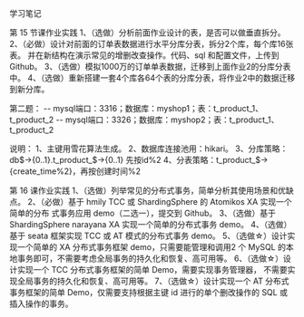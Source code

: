 ﻿学习笔记

第 15 节课作业实践
1、（选做）分析前面作业设计的表，是否可以做垂直拆分。
2、（必做）设计对前面的订单表数据进行水平分库分表，拆分2个库，每个库16张表。
并在新结构在演示常见的增删改查操作。代码、sql 和配置文件，上传到 Github。
3、（选做）模拟1000万的订单单表数据，迁移到上面作业2的分库分表中。
4、（选做）重新搭建一套4个库各64个表的分库分表，将作业2中的数据迁移到新分库。


第二题：
-- mysql端口：3316；数据库：myshop1；表：t_product_1、t_product_2
-- mysql端口：3326；数据库：myshop2；表：t_product_1、t_product_2

说明：
1、主键用雪花算法生成。
2、数据库连接池用：hikari。
3、分库策略：db$->{0..1}.t_product_$->{0..1} 先按id%2
4、分表策略：t_product_$->{create_time%2}，再按创建时间%2




第 16 课作业实践
1、（选做）列举常见的分布式事务，简单分析其使用场景和优缺点。
2、（必做）基于 hmily TCC 或 ShardingSphere 的 Atomikos XA 实现一个简单的分布
式事务应用 demo（二选一），提交到 Github。
3、（选做）基于 ShardingSphere narayana XA 实现一个简单的分布式事务 demo。
4、（选做）基于 seata 框架实现 TCC 或 AT 模式的分布式事务 demo。
5、（选做☆）设计实现一个简单的 XA 分布式事务框架 demo，只需要能管理和调用2
个 MySQL 的本地事务即可，不需要考虑全局事务的持久化和恢复、高可用等。
6、（选做☆）设计实现一个 TCC 分布式事务框架的简单 Demo，需要实现事务管理器，
不需要实现全局事务的持久化和恢复、高可用等。
7、（选做☆）设计实现一个 AT 分布式事务框架的简单 Demo，仅需要支持根据主键 id
进行的单个删改操作的 SQL 或插入操作的事务。